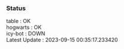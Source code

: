 ### Status


table : OK  
hogwarts : OK  
icy-bot : DOWN  
Latest Update : 2023-09-15 00:35:17.233420
